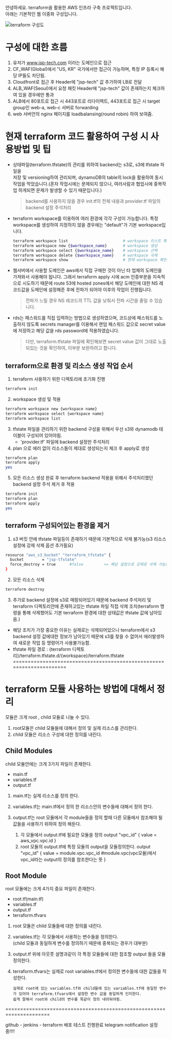 <!--현재 구성은 terraform module에 대한 이해를 하기위한 테스트 구성입니다.-->
안녕하세요. terraform을 활용한 AWS 인프라 구축 프로젝트입니다.  
아래는 기본적인 웹 이중화 구성입니다.  

![terraform 구성도](https://github.com/ParkJaesung89/terraform/assets/42027536/e38d9f2e-fda8-4a22-a218-4464a6745ff6)


# 구성에 대한 흐름
1) 유저가 www.jsp-tech.com 이라는 도메인으로 접근
2) CF_WAF(Global)에서 "US, KR" 국가에서만 접근이 가능하며, 특정 IP 등록시 해당 IP들도 차단됨.
3) Cloudfront로 접근 후 Header에 "jsp-tech" 값 추가하여 LB로 전달
4) ALB_WAF(Seoul)에서 요청 패킷 Header에 "jsp-tech" 값이 존재하는지 체크하여 있을 경우에만 통과
5) ALB에서 80포트로 접근 시 443포트로 리다이렉트, 443포트로 접근 시 target group인 web-a, web-c 서버로 forwarding
6) web 서버안의 nginx 페이지를 loadbalansing(round robin) 하여 보여줌.  


# 현재 terraform 코드 활용하여 구성 시 사용방법 및 팁
- 상태파일(terraform.tfstate)의 관리를 위하여 backend는 s3로, s3에 tfstate 파일을  
  저장 및 versioning하여 관리되며, dynamoDB의 table의 lock을 활용하여 동시작업을 막았습니다.(혼자 작업시에는 문제되지 않으나, 여러사람과 협업시에 중복작업 하게되면 문제가 발생할 수 있기 때문입니다.)
  > backend를 사용하지 않을 경우 init.tf의 전체 내용과 provider.tf 파일의 backend 설정 주석처리

- terraform workspace를 이용하여 여러 환경에 각각 구성이 가능합니다. 특정 workspace를 생성하여 지정하지 않을 경우에는 "default"가 기본 workspace입니다.
  ```bash
  terraform workspace list                        # workspace 리스트 확인
  terraform workspace new {$workspace_name}       # workspace 생성
  terraform workspace select {$workspace_name}    # workspace 선택
  terraform workspace delete {$workspace_name}    # workspace 삭제
  terraform workspace show                        # 현재 workspace 확인
  ```

- 웹서버에서 사용할 도메인은 aws에서 직접 구매한 것이 아닌 타 업체의 도메인을 가져와서 샤용해야 됩니다.
  그래서 terraform apply 시에 acm 인증부분을 지속적으로 시도하기 때문에 route 53에 hosted zones에서 해당 도메인에 대한 NS 레코드값을 도메인에 설정해준 후에 전파가 되어야 이후의 작업이 진행됩니다.
  > 전파가 느릴 경우 NS 레코드의 TTL 값을 낮춰서 전파 시간을 줄일 수 있습니다.

- rds는 패스워드를 직접 입력하는 방법으로 생성하였으며, 코드상에 패스워드를 노출하지 않도록 secrets manager를
  이용해서 랜덤 패스워드 값으로 secret value에 저장하고 해당 값을 rds password에 적용하였습니다.
  > 다만, terraform.tfstate 파일에 확인해보면 secret value 값이 그대로 노출되있는 것을 확인하여, 이부분 보완하려고
    합니다.



## terraform으로 환경 및 리소스 생성 작업 순서
1. terraform 사용하기 위한 디렉토리에 초기화 진행
```bash
terraform init
```
2. workspace 생성 및 적용
```bash
terraform workspace new {workspace name}
terraform workspace select {workspace name}
terraform workspace list
```
3. tfstate 파일을 관리하기 위한 backend 구성을 위해서 우선 s3와 dynamodb 테이블이 구성되어 있어야됨.
   - 'provider.tf' 파일에 backend 설정만 주석처리
4. plan 으로 에러 없이 리소스들이 제대로 생성되는지 체크 후 apply로 생성
```bash
terraform plan
terraform apply
yes
```
5. 모든 리소스 생성 완료 후 terraform backend 적용을 위해서 주석처리했던 backend 설정 주석 제거 후 적용
```bash
terraform init
terraform plan
terraform apply
yes
```

## terraform 구성되어있는 환경을 제거
1. s3 버킷 안에 tfstate 파일등이 존재하기 때문에 기본적으로 삭제 불가능(s3 리소스 설정에 강제 삭제 옵션 추가필요)
```bash
resource "aws_s3_bucket" "terraform_tfstate" {
  bucket        = "jsp-tfstate"
  force_destroy = true      #false         <= 해당 설정으로 강제로 삭제 가능함
}
```
2. 모든 리소스 삭제
```bash
terraform destroy
```
3. 추가로 backend 설정에 s3로 매핑되어있기 때문에 backend 주석처리 및 terraform 디렉토리안에 존재하고있는 tfstate 파일 직접 삭제 조치(terraform 명령을 통해 삭제했어도 기본 terraform 환경에 대한 상태값은 tfstate 값에 남아있음.)
- 해당 조치가 가장 중요한 이유는 실제로는 삭제되어있으나 terraform에서 s3 backend 설정 값에대한 정보가 남아있기 때문에 s3를 찾을 수 없어서 에러발생하여 새로운 작업 등 명령어가 사용불가능함.
- tfstate 파일 경로 : {terraform 디렉토리}/terraform.tfstate.d/{workspace}/terraform.tfstate
=====================================================================

<h1> terraform 모듈 사용하는 방법에 대해서 정리 </h1>

모듈은 크게 root , child 모듈로 나눌 수 있다.  
1. root모듈은 child 모듈들에 대해서 정의 및 실제 리소스를 관리한다.
2. child 모듈은 리소스 구성에 대한 정의를 내린다.  
  

## Child Modules
child 모듈안에는 크게 3가지 파일이 존재한다.  
- main.tf
- variables.tf
- output.tf  

1. main.tf는 실제 리소스를 정의 한다.

2. variables.tf는 main.tf에서 정의 한 리소스안의 변수들에 대해서 정의 한다.

3. output.tf는 root 모듈에서 각 module들을 정의 할때 다른 모듈에서 참조해야 될 값들을 사용하기 위하여 정의 해둔다.
	1) 각 모듈에서 output.tf에 필요한 모듈을 정의
                  output "vpc_id" {
             value = aws_vpc.vpc.id
           }
	2) root 모듈의 output.tf에 특정 모듈의 output을 모듈정의한다.
                  output "vpc_id" {
             value = module.vpc.vpc_id				#module.vpc(vpc모듈)에서 vpc_id라는 output의 정의를 참조한다는 뜻
           }

## Root Module
root 모듈에는 크게 4가지 중요 파일이 존재한다.
- root.tf(main.tf)
- variables.tf
- output.tf
- terraform.tfvars  

1. root 모듈은 child 모듈들에 대한 정의를 내린다.  

2. variables.tf는 각 모듈에서 사용하는 변수들을 정의한다.  
(child 모듈과 동일하게 변수를 정의하기 때문에 중복되는 경우가 대부분)  

3. output.tf 위에 아웃풋 설명과같이 각 특정 모듈들에 대한 참조할 output 들을 모듈 정의한다.  

4. terraform.tfvars는 실제로 root variables.tf에서 정의한 변수들에 대한 값들을 작성한다.  
    ```
    실제로 root에 있는 variables.tf와 child들에 있는 variables.tf에 동일한 변수가 있어야 terraform.tfvars에서 설정한 변수 값을 동일하게 인지한다.
    쉽게 말해서 root와 child의 변수를 똑같이 정의 내려둬야됨.
    ```
=====================================================================


github - jenkins - terraform 배포 테스트 진행완료
telegram notification 설정 중!!!!
